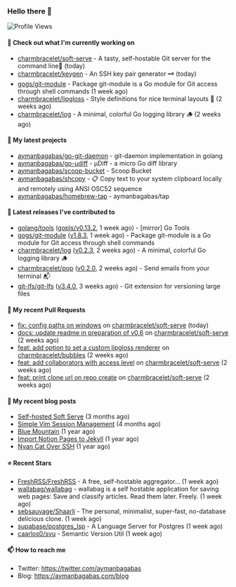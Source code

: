### Hello there 👋

![Profile Views](https://komarev.com/ghpvc/?username=aymanbagabas&label=PROFILE+VIEWS)

#### 👷 Check out what I'm currently working on

- [charmbracelet/soft-serve](https://github.com/charmbracelet/soft-serve) - A tasty, self-hostable Git server for the command line🍦 (today)
- [charmbracelet/keygen](https://github.com/charmbracelet/keygen) - An SSH key pair generator 🗝️ (today)
- [gogs/git-module](https://github.com/gogs/git-module) - Package git-module is a Go module for Git access through shell commands (1 week ago)
- [charmbracelet/lipgloss](https://github.com/charmbracelet/lipgloss) - Style definitions for nice terminal layouts 👄 (2 weeks ago)
- [charmbracelet/log](https://github.com/charmbracelet/log) - A minimal, colorful Go logging library 🪵 (2 weeks ago)

#### 🌱 My latest projects

- [aymanbagabas/go-git-daemon](https://github.com/aymanbagabas/go-git-daemon) - git-daemon implementation in golang
- [aymanbagabas/go-udiff](https://github.com/aymanbagabas/go-udiff) - µDiff - a micro Go diff library
- [aymanbagabas/scoop-bucket](https://github.com/aymanbagabas/scoop-bucket) - Scoop Bucket
- [aymanbagabas/shcopy](https://github.com/aymanbagabas/shcopy) - 📋 Copy text to your system clipboard locally and remotely using ANSI OSC52 sequence
- [aymanbagabas/homebrew-tap](https://github.com/aymanbagabas/homebrew-tap) - aymanbagabas/tap

#### 🔭 Latest releases I've contributed to

- [golang/tools](https://github.com/golang/tools) ([gopls/v0.13.2](https://github.com/golang/tools/releases/tag/gopls/v0.13.2), 1 week ago) - [mirror] Go Tools
- [gogs/git-module](https://github.com/gogs/git-module) ([v1.8.3](https://github.com/gogs/git-module/releases/tag/v1.8.3), 1 week ago) - Package git-module is a Go module for Git access through shell commands
- [charmbracelet/log](https://github.com/charmbracelet/log) ([v0.2.3](https://github.com/charmbracelet/log/releases/tag/v0.2.3), 2 weeks ago) - A minimal, colorful Go logging library 🪵
- [charmbracelet/pop](https://github.com/charmbracelet/pop) ([v0.2.0](https://github.com/charmbracelet/pop/releases/tag/v0.2.0), 2 weeks ago) - Send emails from your terminal 📬
- [git-lfs/git-lfs](https://github.com/git-lfs/git-lfs) ([v3.4.0](https://github.com/git-lfs/git-lfs/releases/tag/v3.4.0), 3 weeks ago) - Git extension for versioning large files

#### 🔨 My recent Pull Requests

- [fix: config paths on windows](https://github.com/charmbracelet/soft-serve/pull/368) on [charmbracelet/soft-serve](https://github.com/charmbracelet/soft-serve) (today)
- [docs: update readme in preparation of v0.6](https://github.com/charmbracelet/soft-serve/pull/360) on [charmbracelet/soft-serve](https://github.com/charmbracelet/soft-serve) (2 weeks ago)
- [feat: add option to set a custom lipgloss renderer](https://github.com/charmbracelet/bubbles/pull/403) on [charmbracelet/bubbles](https://github.com/charmbracelet/bubbles) (2 weeks ago)
- [feat: add collaborators with access level](https://github.com/charmbracelet/soft-serve/pull/358) on [charmbracelet/soft-serve](https://github.com/charmbracelet/soft-serve) (2 weeks ago)
- [feat: print clone url on repo create](https://github.com/charmbracelet/soft-serve/pull/357) on [charmbracelet/soft-serve](https://github.com/charmbracelet/soft-serve) (2 weeks ago)

#### 📜 My recent blog posts

- [Self-hosted Soft Serve](https://aymanbagabas.com/blog/2023/04/28/self-hosted-soft-serve.html) (3 months ago)
- [Simple Vim Session Management](https://aymanbagabas.com/blog/2023/04/13/simple-vim-session-management.html) (4 months ago)
- [Blue Mountain](https://aymanbagabas.com/blog/2022/06/02/blue-mountain.html) (1 year ago)
- [Import Notion Pages to Jekyll](https://aymanbagabas.com/blog/2022/03/29/import-notion-pages-to-jekyll.html) (1 year ago)
- [Nyan Cat Over SSH](https://aymanbagabas.com/blog/2022/03/25/nyan-cat-over-ssh.html) (1 year ago)

#### ⭐ Recent Stars

- [FreshRSS/FreshRSS](https://github.com/FreshRSS/FreshRSS) - A free, self-hostable aggregator… (1 week ago)
- [wallabag/wallabag](https://github.com/wallabag/wallabag) - wallabag is a self hostable application for saving web pages: Save and classify articles. Read them later. Freely. (1 week ago)
- [sebsauvage/Shaarli](https://github.com/sebsauvage/Shaarli) - The personal, minimalist, super-fast, no-database delicious clone. (1 week ago)
- [supabase/postgres_lsp](https://github.com/supabase/postgres_lsp) - A Language Server for Postgres (1 week ago)
- [caarlos0/svu](https://github.com/caarlos0/svu) - Semantic Version Util (1 week ago)

#### 📫 How to reach me

- Twitter: https://twitter.com/aymanbagabas
- Blog: https://aymanbagabas.com/blog
